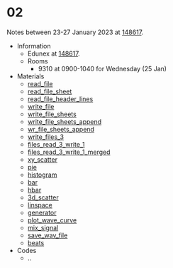 # 02
Notes between 23-27 January 2023 at [148617](https://edunex.itb.ac.id/courses/47403/preview/148617).

- Information
  + Edunex at [148617](https://edunex.itb.ac.id/courses/47403/preview/148617).
  + Rooms
    - 9310 at 0900-1040 for Wednesday (25 Jan)
- Materials
  + [read_file](https://github.com/dudung/py-jupyter-nb/blob/main/src/pandas/excel/basic/read_file.ipynb)
  + [read_file_sheet](https://github.com/dudung/py-jupyter-nb/blob/main/src/pandas/excel/basic/read_file_sheet.ipynb)
  + [read_file_header_lines](https://github.com/dudung/py-jupyter-nb/blob/main/src/pandas/excel/basic/read_file_header_lines.ipynb)
  + [write_file](https://github.com/dudung/py-jupyter-nb/blob/main/src/pandas/excel/basic/write_file.ipynb)
  + [write_file_sheets](https://github.com/dudung/py-jupyter-nb/blob/main/src/pandas/excel/basic/write_file_sheets.ipynb)
  + [write_file_sheets_append](https://github.com/dudung/py-jupyter-nb/blob/main/src/pandas/excel/basic/write_file_sheets_append.ipynb)
  + [wr_file_sheets_append](https://github.com/dudung/py-jupyter-nb/blob/main/src/pandas/excel/basic/wr_file_sheets_append.ipynb)
  + [write_files_3](https://github.com/dudung/py-jupyter-nb/blob/main/src/pandas/excel/basic/write_files_3.ipynb)
  + [files_read_3_write_1](https://github.com/dudung/py-jupyter-nb/blob/main/src/pandas/excel/basic/files_read_3_write_1.ipynb)
  + [files_read_3_write_1_merged](https://github.com/dudung/py-jupyter-nb/blob/main/src/pandas/excel/basic/files_read_3_write_1_merged.ipynb)
  + [xy_scatter](https://github.com/dudung/py-jupyter-nb/blob/main/src/pandas/excel/chart/xy_scatter.ipynb)
  + [pie](https://github.com/dudung/py-jupyter-nb/blob/main/src/pandas/excel/chart/pie.ipynb)
  + [histogram](https://github.com/dudung/py-jupyter-nb/blob/main/src/pandas/excel/chart/histogram.ipynb)
  + [bar](https://github.com/dudung/py-jupyter-nb/blob/main/src/pandas/excel/chart/bar.ipynb)
  + [hbar](https://github.com/dudung/py-jupyter-nb/blob/main/src/pandas/excel/chart/hbar.ipynb)
  + [3d_scatter](https://github.com/dudung/py-jupyter-nb/blob/main/src/pandas/excel/chart/3d_scatter.ipynb)
  + [linspace](https://github.com/dudung/py-jupyter-nb/blob/main/src/fft/linscape.ipynb)
  + [generator](https://github.com/dudung/py-jupyter-nb/blob/main/src/fft/generator.ipynb)
  + [plot_wave_curve](https://github.com/dudung/py-jupyter-nb/blob/main/src/fft/plot_wave_curve.ipynb)
  + [mix_signal](https://github.com/dudung/py-jupyter-nb/blob/main/src/fft/mix_signal.ipynb)
  + [save_wav_file](https://github.com/dudung/py-jupyter-nb/blob/main/src/fft/save_wav_file.ipynb)
  + [beats](https://github.com/dudung/py-jupyter-nb/blob/main/src/fft/beats.ipynb)
- Codes
  + ..
